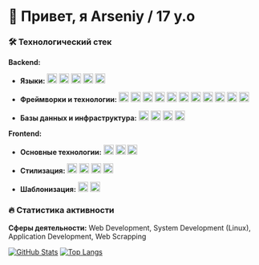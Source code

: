 # 👋 Привет, я Arseniy / 17 y.o

### 🛠️ Технологический стек

**Backend:**
- **Языки:** 
  <img src="https://img.shields.io/badge/C%23-239120?logo=c-sharp&logoColor=white" height="20">
  <img src="https://img.shields.io/badge/PHP-777BB4?logo=php&logoColor=white" height="20">
  <img src="https://img.shields.io/badge/C%2B%2B-00599C?logo=c%2B%2B&logoColor=white" height="20">
  <img src="https://img.shields.io/badge/Python-3776AB?logo=python&logoColor=white" height="20">
  <img src="https://img.shields.io/badge/GNU%20Bash-4EAA25?logo=gnu-bash&logoColor=white" height="20">

- **Фреймворки и технологии:** 
  <img src="https://img.shields.io/badge/.NET-512BD4?logo=.net&logoColor=white" height="20"> 
  <img src="https://img.shields.io/badge/ASP.NET_MVC-5C2D91?logo=.net&logoColor=white" height="20">
  <img src="https://img.shields.io/badge/Razor_Pages-512BD4?logo=.net&logoColor=white" height="20">
  <img src="https://img.shields.io/badge/REST_API-FF6C37?logo=postman&logoColor=white" height="20">
  <img src="https://img.shields.io/badge/EF_Core-512BD4?logo=.net&logoColor=white" height="20">
  <img src="https://img.shields.io/badge/Symfony-000000?logo=symfony&logoColor=white" height="20">
  <img src="https://img.shields.io/badge/Doctrine-000000?logo=doctrine&logoColor=white" height="20">
  <img src="https://img.shields.io/badge/Qt-41CD52?logo=qt&logoColor=white" height="20">
  <img src="https://img.shields.io/badge/CMake-064F8C?logo=cmake&logoColor=white" height="20">
  <img src="https://img.shields.io/badge/ODB-000000?logo=odb&logoColor=white" height="20">
  <img src="https://img.shields.io/badge/BeautifulSoup4-000000?logo=python&logoColor=white" height="20">

- **Базы данных и инфраструктура:** 
  <img src="https://img.shields.io/badge/PostgreSQL-4169E1?logo=postgresql&logoColor=white" height="20">
  <img src="https://img.shields.io/badge/Docker-2496ED?logo=docker&logoColor=white" height="20">
  <img src="https://img.shields.io/badge/Nginx-009639?logo=nginx&logoColor=white" height="20">
  <img src="https://img.shields.io/badge/Linux-FCC624?logo=linux&logoColor=black" height="20">

**Frontend:**
- **Основные технологии:**
  <img src="https://img.shields.io/badge/JavaScript-F7DF1E?logo=javascript&logoColor=black" height="20">
  <img src="https://img.shields.io/badge/TypeScript-3178C6?logo=typescript&logoColor=white" height="20">
  <img src="https://img.shields.io/badge/React-61DAFB?logo=react&logoColor=black" height="20">

- **Стилизация:**
  <img src="https://img.shields.io/badge/HTML5-E34F26?logo=html5&logoColor=white" height="20">
  <img src="https://img.shields.io/badge/CSS3-1572B6?logo=css3&logoColor=white" height="20">
  <img src="https://img.shields.io/badge/Tailwind_CSS-06B6D4?logo=tailwind-css&logoColor=white" height="20">
  <img src="https://img.shields.io/badge/Bootstrap-7952B3?logo=bootstrap&logoColor=white" height="20">

- **Шаблонизация:**
  <img src="https://img.shields.io/badge/Twig-000000?logo=twig&logoColor=white" height="20">
  <img src="https://img.shields.io/badge/Razor-512BD4?logo=.net&logoColor=white" height="20">

### 🔥 Статистика активности

**Сферы деятельности:** Web Development, System Development (Linux), Application Development, Web Scrapping

[![GitHub Stats](https://github-readme-stats.vercel.app/api?username=senyich&show_icons=true&theme=radical)](https://github.com/senyich)
[![Top Langs](https://github-readme-stats.vercel.app/api/top-langs/?username=senyich&layout=compact&theme=radical)](https://github.com/senyich)
